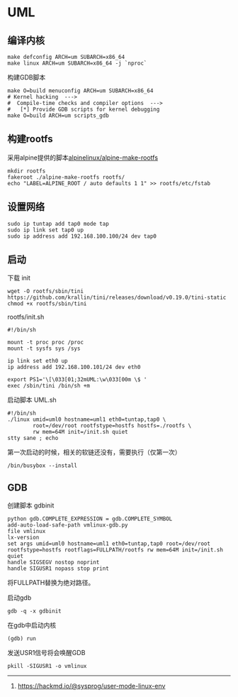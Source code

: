 # UML

## 编译内核

```shell
make defconfig ARCH=um SUBARCH=x86_64
make linux ARCH=um SUBARCH=x86_64 -j `nproc`
```

构建GDB脚本
```shell
make O=build menuconfig ARCH=um SUBARCH=x86_64
# Kernel hacking  --->
#  Compile-time checks and compiler options  --->
#   [*] Provide GDB scripts for kernel debugging
make O=build ARCH=um scripts_gdb
```

## 构建rootfs

采用alpine提供的脚本[alpinelinux/alpine-make-rootfs](https://github.com/alpinelinux/alpine-make-rootfs)

```shell
mkdir rootfs
fakeroot ./alpine-make-rootfs rootfs/
echo "LABEL=ALPINE_ROOT / auto defaults 1 1" >> rootfs/etc/fstab
```

## 设置网络

```shell
sudo ip tuntap add tap0 mode tap 
sudo ip link set tap0 up
sudo ip address add 192.168.100.100/24 dev tap0
```

## 启动

下载 init
```shell
wget -O rootfs/sbin/tini https://github.com/krallin/tini/releases/download/v0.19.0/tini-static
chmod +x rootfs/sbin/tini
```

rootfs/init.sh
```shell
#!/bin/sh

mount -t proc proc /proc
mount -t sysfs sys /sys

ip link set eth0 up
ip address add 192.168.100.101/24 dev eth0

export PS1='\[\033[01;32mUML:\w\033[00m \$ '
exec /sbin/tini /bin/sh +m
```


启动脚本 UML.sh
```shell
#!/bin/sh
./linux umid=uml0 hostname=uml1 eth0=tuntap,tap0 \
        root=/dev/root rootfstype=hostfs hostfs=./rootfs \
        rw mem=64M init=/init.sh quiet
stty sane ; echo
```

第一次启动的时候，相关的软链还没有，需要执行（仅第一次）
```shell
/bin/busybox --install
```

## GDB

创建脚本 gdbinit
```shell
python gdb.COMPLETE_EXPRESSION = gdb.COMPLETE_SYMBOL
add-auto-load-safe-path vmlinux-gdb.py
file vmlinux
lx-version
set args umid=uml0 hostname=uml1 eth0=tuntap,tap0 root=/dev/root rootfstype=hostfs rootflags=FULLPATH/rootfs rw mem=64M init=/init.sh quiet
handle SIGSEGV nostop noprint
handle SIGUSR1 nopass stop print
```

将FULLPATH替换为绝对路径。

启动gdb
```shell
gdb -q -x gdbinit
```

在gdb中启动内核
```shell
(gdb) run
```

发送USR1信号将会唤醒GDB
```shell
pkill -SIGUSR1 -o vmlinux
```



---
1. https://hackmd.io/@sysprog/user-mode-linux-env
